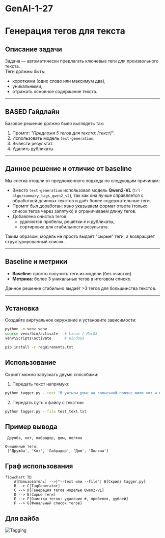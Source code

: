 # GenAI-1-27

# Генерация тегов для текста

## Описание задачи
Задача — автоматически предлагать ключевые теги для произвольного текста.  
Теги должны быть:
- короткими (одно слово или максимум два),
- уникальными,
- отражать основное содержание текста.

---

## BASED Гайдлайн 
Базовое решение должно было выглядеть так:
1. Промпт: *"Предложи 5 тегов для текста: [текст]"*.
2. Использовать модель `text-generation`.
3. Вывести результат.
4. Удалить дубликаты.

---

## Данное решение и отличие от baseline
Мы слегка отошли от предложенного подхода по следующим причинам:
- Вместо `text-generation` использовал модель **Qwen2-VL** (`trl-algo/summary_tags_qwen2_v2`), так как она лучше справляется с обработкой длинных текстов и даёт более содержательные теги.
- Промпт был доработан: явно указываем формат ответа (только список тегов через запятую) и ограничиваем длину тегов.
- Добавлена очистка тегов:
  - удаляются пробелы, решётки `#` и дубликаты,
  - сортировка для стабильности результата.

Таким образом, модель не просто выдаёт "сырые" теги, а возвращает структурированный список.

---

## Baseline и метрики
- **Baseline:** просто получить теги из модели (без очистки).  
- **Метрика:** более 3 уникальных тегов в итоговом списке.  

Данное решение стабильно выдаёт >3 тегов для большинства текстов.

---

## Установка
Создайте виртуальное окружение и установите зависимости:

```bash
python -m venv venv
source venv/bin/activate   # Linux / MacOS
venv\Scripts\activate      # Windows

pip install -r requirements.txt
```

## Использование

Скрипт можно запускать двумя способами:

1. Передать текст напрямую:
```bash
python tagger.py --text "В уютном доме на солнечной поляне жили кот и пёс..."
```

2. Передать путь к файлу с текстом:
```bash
python tagger.py --file test_text.txt

```

## Пример вывода

```Сырые теги:
 Дружба, кот, лабрадор, дом, поляна 

Очищенные теги:
 ['Дружба', 'Кот', 'Лабрадор', 'Дом', 'Поляна']
```

## Граф использования

```mermaid
flowchart TD
    A[Пользователь] -->|"--text или --file"| B[Скрипт tagger.py]
    B --> C[TagGenerator]
    C --> D[Генерация тегов моделью Qwen2-VL]
    D --> E[Сырые теги]
    E --> F[Очистка тегов: удаление #, пробелов, дублей]
    F --> G[Финальный список тегов]
```

## Для вайба

![Tagging](https://static.vecteezy.com/ti/gratis-vektor/p1/17582315-graffiti-kunsthintergrund-mit-scribble-throw-up-und-tagging-im-handgezeichneten-stil-street-art-graffiti-urban-theme-fur-drucke-muster-banner-und-textilien-imformat-vektor.jpg)
